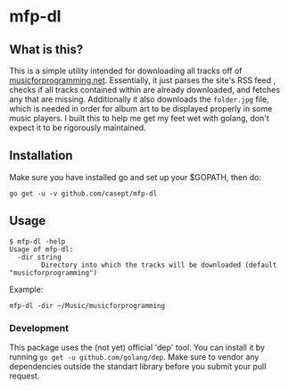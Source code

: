 # mfp-dl
## What is this?   
This is a simple utility intended for downloading all tracks off of [musicforprogramming.net](https://musicforprogramming.net/).
Essentially, it just parses the site's RSS feed
, checks if all tracks contained within are already downloaded, and fetches any that are missing.
Additionally it also downloads the ```folder.jpg``` file, which is needed in order for album art to be displayed properly in some music players. I built this to help me get my feet wet with golang, don't expect it to be rigorously maintained.

## Installation 
Make sure you have installed go and set up your $GOPATH, then do:      

```
go get -u -v github.com/casept/mfp-dl
```

## Usage
```
$ mfp-dl -help
Usage of mfp-dl:
  -dir string
        Directory into which the tracks will be downloaded (default "musicforprogramming")
```      
Example:       
```
mfp-dl -dir ~/Music/musicforprogramming
```

### Development    
This package uses the (not yet) official 'dep' tool. You can install it by running `go get -u github.com/golang/dep`.
Make sure to vendor any dependencies outside the standart library before you submit your pull request.

